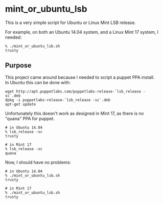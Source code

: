 mint_or_ubuntu_lsb
==================

This is a very simple script for Ubuntu or Linux Mint LSB release.

For example, on both an Ubuntu 14.04 system, and a Linux Mint 17 system, I
needed:

```
% ./mint_or_ubuntu_lsb.sh
trusty
```

Purpose
-------

This project came around because I needed to script a puppet PPA install. In
Ubuntu this can be done with:

```
wget http://apt.puppetlabs.com/puppetlabs-release-`lsb_release -sc`.deb
dpkg -i puppetlabs-release-`lsb_release -sc`.deb
apt-get update
```

Unfortunately this doesn't work as designed in Mint 17, as there is no
"quana" PPA for puppet.

```
# in Ubuntu 14.04
% lsb_release -sc
trusty

# in Mint 17
% lsb_release -sc
quana
```

Now, I should have no problems:

```
# in Ubuntu 14.04
% ./mint_or_ubuntu_lsb.sh
trusty

# in Mint 17
% ./mint_or_ubuntu_lsb.sh
trusty
```

